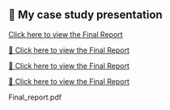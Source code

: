 ## 📄 My case study presentation

[Click here to view the Final Report](https://mananaml.github.io/Final_report.pdf)

[📄 Click here to view the Final Report](https://MananaML.github.io/Final_report.pdf)

[📄 Click here to view the Final Report](https://mananaml.github.io/MananaML.github.io/Final_report.pdf)

[📄 Click here to view the Final Report](https://MananaML.github.io/MananaML.github.io/Final_report.pdf)

Final_report.pdf
